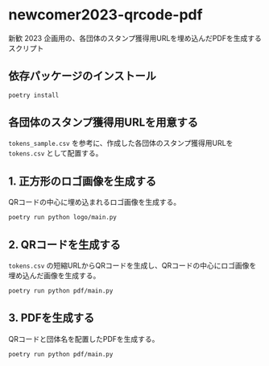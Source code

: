 # newcomer2023-qrcode-pdf

新歓 2023 企画用の、各団体のスタンプ獲得用URLを埋め込んだPDFを生成するスクリプト

## 依存パッケージのインストール

```bash
poetry install
```

## 各団体のスタンプ獲得用URLを用意する

`tokens_sample.csv` を参考に、作成した各団体のスタンプ獲得用URLを `tokens.csv` として配置する。

## 1. 正方形のロゴ画像を生成する

QRコードの中心に埋め込まれるロゴ画像を生成する。

```bash
poetry run python logo/main.py
```

## 2. QRコードを生成する

`tokens.csv` の短縮URLからQRコードを生成し、QRコードの中心にロゴ画像を埋め込んだ画像を生成する。

```bash
poetry run python pdf/main.py
```

## 3. PDFを生成する

QRコードと団体名を配置したPDFを生成する。

```bash
poetry run python pdf/main.py
```
